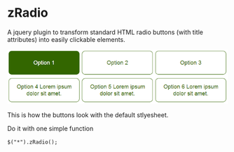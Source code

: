 zRadio
======

A jquery plugin to transform standard HTML radio buttons (with title attributes) into easily clickable elements.

![Buttons with default stylesheet](buttons.png)

This is how the buttons look with the default stlyesheet.

Do it with one simple function
```
$("*").zRadio();
```
